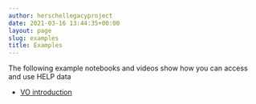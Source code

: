 ```yaml
---
author: herschellegacyproject
date: 2021-03-16 13:44:35+00:00
layout: page
slug: examples
title: Examples
---
```

The following example notebooks and videos show how you can access and use HELP data

* [VO introduction](./assets/examples/HELP_VO_Introduction.html)